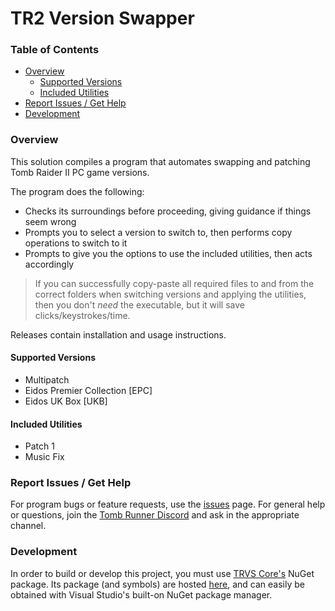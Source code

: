 # TR2 Version Swapper

### Table of Contents
* [Overview](#overview)
  * [Supported Versions](#supported-versions)
  * [Included Utilities](#included-utilities)
* [Report Issues / Get Help](#report-issues-get-help)
* [Development](#development)

### Overview
This solution compiles a program that automates swapping and patching Tomb Raider II PC game versions.

The program does the following:
* Checks its surroundings before proceeding, giving guidance if things seem wrong
* Prompts you to select a version to switch to, then performs copy operations to switch to it
* Prompts to give you the options to use the included utilities, then acts accordingly

> If you can successfully copy-paste all required files to and from the correct folders when switching versions and applying the utilities, 
> then you don't *need* the executable, but it will save clicks/keystrokes/time.

Releases contain installation and usage instructions.

#### Supported Versions
 * Multipatch
 * Eidos Premier Collection [EPC]
 * Eidos UK Box [UKB]

#### Included Utilities
 * Patch 1
 * Music Fix

### Report Issues / Get Help
For program bugs or feature requests, use the [issues](https://github.com/TombRunners/tr2-version-swapper/issues) page.
For general help or questions, join the [Tomb Runner Discord](https://discord.gg/011hZixyZfK5g61NL) and ask in the appropriate channel.

### Development
In order to build or develop this project, you must use [TRVS Core's](https://github.com/MidgeOnGithub/trvs-core) NuGet package.
Its package (and symbols) are hosted [here](https://www.nuget.org/packages/TRVS.Core/), and can easily be obtained with Visual Studio's built-on NuGet package manager.